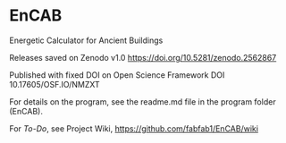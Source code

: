 # EnCAB
Energetic Calculator for Ancient Buildings

Releases saved on Zenodo
v1.0	https://doi.org/10.5281/zenodo.2562867

Published with fixed DOI on Open Science Framework
	DOI 10.17605/OSF.IO/NMZXT


For details on the program, see the readme.md file in the program folder (EnCAB).

For _To-Do_, see Project Wiki, https://github.com/fabfab1/EnCAB/wiki

